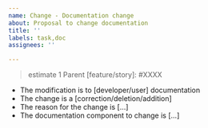 ```yaml
---
name: Change - Documentation change
about: Proposal to change documentation
title: ''
labels: task,doc
assignees: ''

---
```

> estimate 1
Parent [feature/story]: #XXXX

- The modification is to [developer/user] documentation
- The change is a [correction/deletion/addition]
- The reason for the change is [...]
- The documentation component to change is [...]
